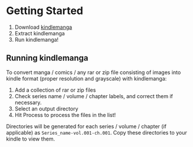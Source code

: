 # Getting Started #
  1. Download [kindlemanga](http://kindlemanga.googlecode.com/files/kindlemanga.zip)
  1. Extract kindlemanga
  1. Run kindlemanga!

## Running kindlemanga ##
To convert manga / comics / any rar or zip file consisting of images into kindle format (proper resolution and grayscale) with kindlemanga:
  1. Add a collection of rar or zip files
  1. Check series name / volume / chapter labels, and correct them if necessary.
  1. Select an output directory
  1. Hit Process to process the files in the list!

Directories will be generated for each series / volume / chapter (if applicable) as `Series_name-vol.001-ch.001`.  Copy these directories to your kindle to view them.
